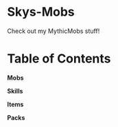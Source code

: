# Skys-Mobs
Check out my MythicMobs stuff!
# Table of Contents
**Mobs**

**Skills**

**Items**

**Packs**
